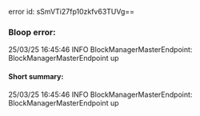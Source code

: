 error id: sSmVTi27fp10zkfv63TUVg==
### Bloop error:

25/03/25 16:45:46 INFO BlockManagerMasterEndpoint: BlockManagerMasterEndpoint up
#### Short summary: 

25/03/25 16:45:46 INFO BlockManagerMasterEndpoint: BlockManagerMasterEndpoint up
